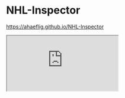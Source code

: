 # NHL-Inspector

https://ahaeflig.github.io/NHL-Inspector

<iframe src="https://ahaeflig.github.io/NHL-Inspector"></iframe>
